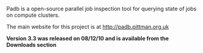 Padb is a open-source parallel job inspection tool for querying state of jobs on compute clusters.

The main website for this project is at http://padb.pittman.org.uk

**Version 3.3 was released on 08/12/10 and is available from the Downloads section**